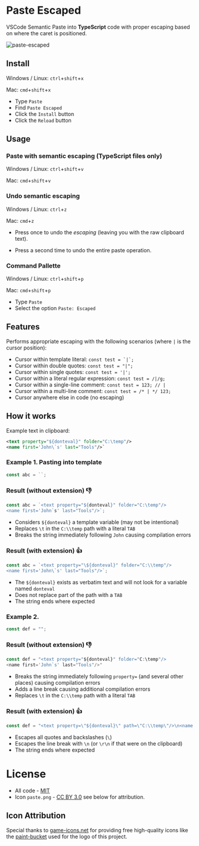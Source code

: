 # Paste Escaped

VSCode Semantic Paste into **TypeScript** code with proper escaping based on where the caret is positioned.

![paste-escaped][logo]

[logo]: https://github.com/gwicksted/paste-escaped/blob/master/paste.png?raw=true "Paste Escaped"

## Install

Windows / Linux: `ctrl`+`shift`+`x`

Mac: `cmd`+`shift`+`x`

* Type `Paste`
* Find `Paste Escaped`
* Click the `Install` button
* Click the `Reload` button

## Usage

### Paste with semantic escaping (TypeScript files only)

Windows / Linux: `ctrl`+`shift`+`v`

Mac: `cmd`+`shift`+`v`

### Undo semantic escaping

Windows / Linux: `ctrl`+`z`

Mac: `cmd`+`z`

* Press once to undo the _escaping_ (leaving you with the raw clipboard text).

* Press a second time to undo the entire paste operation.

### Command Pallette

Windows / Linux: `ctrl`+`shift`+`p`

Mac: `cmd`+`shift`+`p`

* Type `Paste`
* Select the option `Paste: Escaped`

## Features

Performs appropriate escaping with the following scenarios (where `|` is the cursor position):

* Cursor within template literal: ```const test = `|`;```
* Cursor within double quotes: `const test = "|";`
* Cursor within single quotes: `const test = '|';`
* Cursor within a literal regular expression: `const test = /|/g;`
* Cursor within a single-line comment: `const test = 123; // |`
* Cursor within a multi-line comment: `const test = /* | */ 123;`
* Cursor anywhere else in code (no escaping)

## How it works

Example text in clipboard:

```xml
<text property="${donteval}" folder="C:\temp"/>
<name first='John\`s' last="Tools"/>`
```

### Example 1. Pasting into template

```TypeScript
const abc = ``;
```

### Result (without extension) :thumbsdown:

```TypeScript
const abc = `<text property="${donteval}" folder="C:\temp"/>
<name first='John`s' last="Tools"/>`;
```

* Considers `${donteval}` a template variable (may not be intentional)
* Replaces `\t` in the `C:\\temp` path with a literal `TAB`
* Breaks the string immediately following `John` causing compilation errors

### Result (with extension) :thumbsup:

```TypeScript
const abc = `<text property="\${donteval}" folder="C:\\temp"/>
<name first='John\`s' last="Tools"/>`;
```

* The `${donteval}` exists as verbatim text and will not look for a variable named `donteval`
* Does not replace part of the path with a `TAB`
* The string ends where expected

### Example 2.

```TypeScript
const def = "";
```

### Result (without extension) :thumbsdown:

```TypeScript
const def = "<text property="${donteval}" folder="C:\temp"/>
<name first='John`s' last="Tools"/>"
```

* Breaks the string immediately following `property=` (and several other places) causing compilation errors
* Adds a line break causing additional compilation errors
* Replaces `\t` in the `C:\\temp` path with a literal `TAB`

### Result (with extension) :thumbsup:

```TypeScript
const def = "<text property=\"${donteval}\" path=\"C:\\temp\"/>\n<name first='John`s' last=\"Tools\"/>";
```

* Escapes all quotes and backslashes (` \ `)
* Escapes the line break with `\n` (or `\r\n` if that were on the clipboard)
* The string ends where expected

# License

* All code - [MIT](LICENSE)
* Icon `paste.png` - [CC BY 3.0](https://creativecommons.org/licenses/by/3.0/) see below for attribution.

## Icon Attribution

Special thanks to [game-icons.net](http://game-icons.net) for providing free high-quality icons like the [paint-bucket](http://game-icons.net/delapouite/originals/paint-bucket.html) used for the logo of this project.
